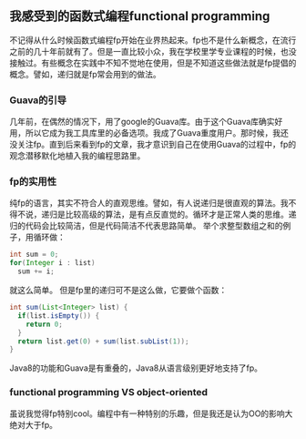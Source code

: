 ## 我感受到的函数式编程functional programming

不记得从什么时候函数式编程fp开始在业界热起来。fp也不是什么新概念，在流行之前的几十年前就有了。但是一直比较小众，我在学校里学专业课程的时候，也没接触过。有些概念在实践中不知不觉地在使用，但是不知道这些做法就是fp提倡的概念。譬如，递归就是fp常会用到的做法。


### Guava的引导
几年前，在偶然的情况下，用了google的Guava库。由于这个Guava库确实好用，所以它成为我工具库里的必备选项。我成了Guava重度用户。那时候，我还没关注fp。直到后来看到fp的文章，我才意识到自己在使用Guava的过程中，fp的观念潜移默化地植入我的编程思路里。

### fp的实用性
纯fp的语言，其实不符合人的直观思维。譬如，有人说递归是很直观的算法。我不得不说，递归是比较高级的算法，是有点反直觉的。循环才是正常人类的思维。递归的代码会比较简洁，但是代码简洁不代表思路简单。
举个求整型数组之和的例子，用循环做：
```java
int sum = 0;
for(Integer i : list)
  sum += i;
```
就这么简单。
但是fp里的递归可不是这么做，它要做个函数：
```java
int sum(List<Integer> list) {
  if(list.isEmpty()) {
    return 0;
  }
  return list.get(0) + sum(list.subList(1));
}
```

Java8的功能和Guava是有重叠的，Java8从语言级别更好地支持了fp。

### functional programming VS object-oriented
虽说我觉得fp特别cool。编程中有一种特别的乐趣，但是我还是认为OO的影响大绝对大于fp。


